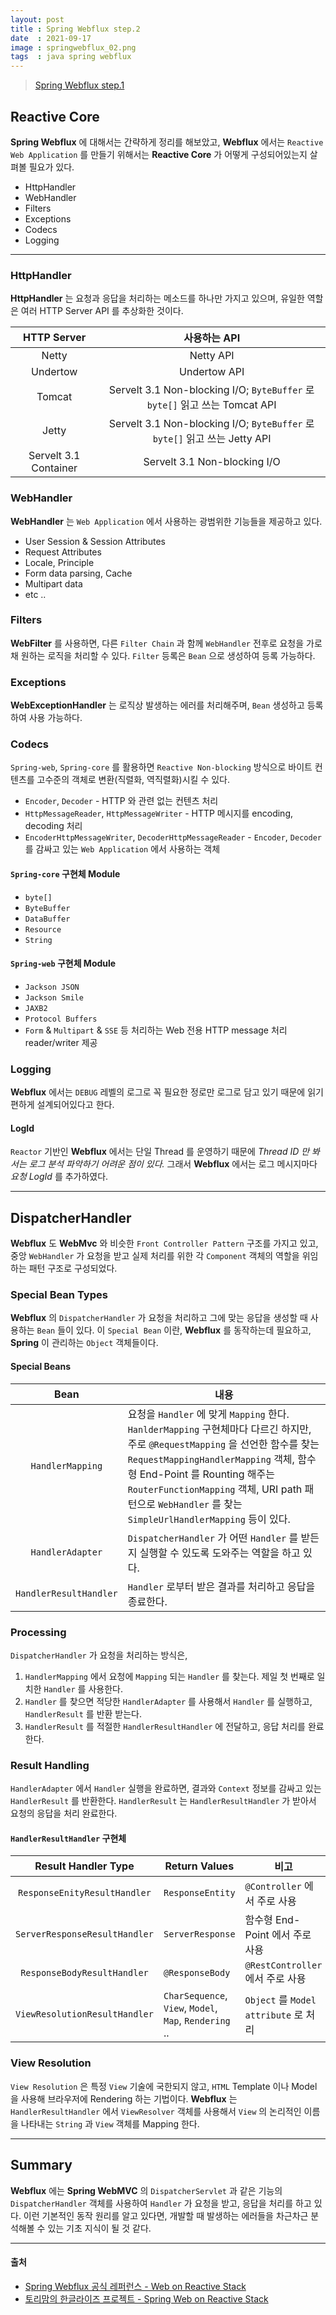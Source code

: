 ```yaml
---
layout: post
title : Spring Webflux step.2
date  : 2021-09-17
image : springwebflux_02.png
tags  : java spring webflux
---
```


> [Spring Webflux step.1](/2021/08/31/Spring_Webflux_01)

## Reactive Core
**Spring Webflux** 에 대해서는 간략하게 정리를 해보았고, **Webflux** 에서는 `Reactive Web Application` 를 만들기 위해서는 **Reactive Core** 가 어떻게 구성되어있는지 살펴볼 필요가 있다.

- HttpHandler
- WebHandler
- Filters
- Exceptions
- Codecs
- Logging

---

### HttpHandler
**HttpHandler** 는 요청과 응답을 처리하는 메소드를 하나만 가지고 있으며, 유일한 역할은 여러 HTTP Server API 를 추상화한 것이다.

| HTTP Server | 사용하는 API |
| :---: | :---: |
| Netty | Netty API |
| Undertow | Undertow API |
| Tomcat | Servelt 3.1 Non-blocking I/O; `ByteBuffer` 로 `byte[]` 읽고 쓰는 Tomcat API |
| Jetty | Servelt 3.1 Non-blocking I/O; `ByteBuffer` 로 `byte[]` 읽고 쓰는 Jetty API |
| Servelt 3.1 Container | Servelt 3.1 Non-blocking I/O |

### WebHandler
**WebHandler** 는 `Web Application` 에서 사용하는 광범위한 기능들을 제공하고 있다.

- User Session & Session Attributes
- Request Attributes
- Locale, Principle
- Form data parsing, Cache
- Multipart data
- etc ..

### Filters
**WebFilter** 를 사용하면, 다른 `Filter Chain` 과 함께 `WebHandler` 전후로 요청을 가로채 원하는 로직을 처리할 수 있다. `Filter` 등록은 `Bean` 으로 생성하여 등록 가능하다.

### Exceptions
**WebExceptionHandler** 는 로직상 발생하는 에러를 처리해주며, `Bean` 생성하고 등록하여 사용 가능하다.

### Codecs
`Spring-web`, `Spring-core` 를 활용하면 `Reactive Non-blocking` 방식으로 바이트 컨텐츠를 고수준의 객체로 변환(직렬화, 역직렬화)시킬 수 있다.

- `Encoder`, `Decoder` - HTTP 와 관련 없는 컨텐츠 처리
- `HttpMessageReader`, `HttpMessageWriter` - HTTP 메시지를 encoding, decoding 처리
- `EncoderHttpMessageWriter`, `DecoderHttpMessageReader` - `Encoder`, `Decoder` 를 감싸고 있는 `Web Application` 에서 사용하는 객체

#### `Spring-core` 구현체 Module
- `byte[]`
- `ByteBuffer`
- `DataBuffer`
- `Resource`
- `String`

#### `Spring-web` 구현체 Module
- `Jackson JSON`
- `Jackson Smile`
- `JAXB2`
- `Protocol Buffers`
- `Form` & `Multipart` & `SSE` 등 처리하는 Web 전용 HTTP message 처리 reader/writer 제공

### Logging
**Webflux** 에서는 `DEBUG` 레벨의 로그로 꼭 필요한 정로만 로그로 담고 있기 때문에 읽기 편하게 설계되어있다고 한다.

#### LogId
`Reactor` 기반인 **Webflux** 에서는 단일 Thread 를 운영하기 때문에 *Thread ID 만 봐서는 로그 분석 파악하기 어려운 점이 있다.* 그래서 **Webflux** 에서는 로그 메시지마다 *요청 LogId* 를 추가하였다.

---

## DispatcherHandler
**Webflux** 도 **WebMvc** 와 비슷한 `Front Controller Pattern` 구조를 가지고 있고, 중앙 `WebHandler` 가 요청을 받고 실제 처리를 위한 각 `Component` 객체의 역할을 위임하는 패턴 구조로 구성되었다.

### Special Bean Types
**Webflux** 의 `DispatcherHandler` 가 요청을 처리하고 그에 맞는 응답을 생성할 때 사용하는 `Bean` 들이 있다. 이 `Special Bean` 이란, **Webflux** 를 동작하는데 필요하고, **Spring** 이 관리하는 `Object` 객체들이다.

#### Special Beans

| Bean | 내용 |
| :---: | --- |
| `HandlerMapping` | 요청을 `Handler` 에 맞게 `Mapping` 한다. `HanlderMapping` 구현체마다 다르긴 하지만, 주로 `@RequestMapping` 을 선언한 함수를 찾는 `RequestMappingHandlerMapping` 객체, 함수형 End-Point 를 Rounting 해주는 `RouterFunctionMapping` 객체, URI path 패턴으로 `WebHandler` 를 찾는 `SimpleUrlHandlerMapping` 등이 있다. |
| `HandlerAdapter` | `DispatcherHandler` 가 어떤 `Handler` 를 받든지 실행할 수 있도록 도와주는 역할을 하고 있다. |
| `HandlerResultHandler` | `Handler` 로부터 받은 결과를 처리하고 응답을 종료한다. |

### Processing
`DispatcherHandler` 가 요청을 처리하는 방식은,

1. `HandlerMapping` 에서 요청에 `Mapping` 되는 `Handler` 를 찾는다. 제일 첫 번째로 일치한 `Handler` 를 사용한다.
1. `Handler` 를 찾으면 적당한 `HandlerAdapter` 를 사용해서 `Handler` 를 실행하고, `HandlerResult` 를 반환 받는다.
1. `HandlerResult` 를 적절한 `HandlerResultHandler` 에 전달하고, 응답 처리를 완료한다.

### Result Handling
`HandlerAdapter` 에서 `Handler` 실행을 완료하면, 결과와 `Context` 정보를 감싸고 있는 `HandlerResult` 를 반환한다. `HandlerResult` 는 `HandlerResultHandler` 가 받아서 요청의 응답을 처리 완료한다.

#### `HandlerResultHandler` 구현체

| Result Handler Type | Return Values | 비고 |
| :---: | --- | --- |
| `ResponseEnityResultHandler` | `ResponseEntity` | `@Controller` 에서 주로 사용 |
| `ServerResponseResultHandler` | `ServerResponse` | 함수형 End-Point 에서 주로 사용 |
| `ResponseBodyResultHandler` | `@ResponseBody` | `@RestController` 에서 주로 사용 |
| `ViewResolutionResultHandler` | `CharSequence`, `View`, `Model`, `Map`, `Rendering` .. | `Object` 를 `Model attribute` 로 처리 |

### View Resolution
`View Resolution` 은 특정 `View` 기술에 국한되지 않고, `HTML` Template 이나 Model 을 사용해 브라우저에 Rendering 하는 기법이다. **Webflux** 는 `HandlerResultHandler` 에서 `ViewResolver` 객체를 사용해서 `View` 의 논리적인 이름을 나타내는 `String` 과 `View` 객체를 Mapping 한다.

---

## Summary
**Webflux** 에는 **Spring WebMVC** 의 `DispatcherServlet` 과 같은 기능의 `DispatcherHandler` 객체를 사용하여 `Handler` 가 요청을 받고, 응답을 처리를 하고 있다. 이런 기본적인 동작 원리를 알고 있다면, 개발할 때 발생하는 에러들을 차근차근 분석해볼 수 있는 기초 지식이 될 것 같다.

---

#### 출처
- [Spring Webflux 공식 레퍼런스 - Web on Reactive Stack](https://docs.spring.io/spring-framework/docs/5.2.6.RELEASE/spring-framework-reference/web-reactive.html)
- [토리맘의 한글라이즈 프로젝트 - Spring Web on Reactive Stack](https://godekdls.github.io/Reactive%20Spring/springwebflux/)

